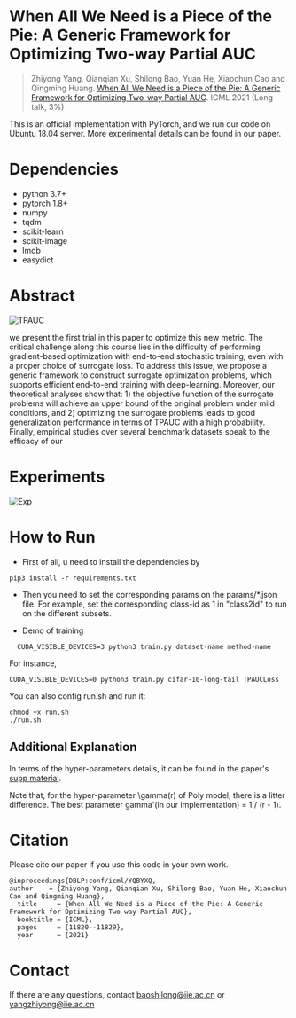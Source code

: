 # When All We Need is a Piece of the Pie: A Generic Framework for Optimizing Two-way Partial AUC
>  Zhiyong Yang, Qianqian Xu, Shilong Bao, Yuan He, Xiaochun Cao and Qingming Huang. [When All We Need is a Piece of the Pie: A Generic Framework for Optimizing Two-way Partial AUC](https://github.com/statusrank/A-Generic-Framework-for-Optimizing-Two-way-Partial-AUC/blob/main/TPAUC.pdf). ICML 2021 (Long talk, 3\%)

This is an official implementation with PyTorch, and we run our code on Ubuntu 18.04 server. More experimental details can be found in our paper.

# Dependencies
- python 3.7+
- pytorch 1.8+
- numpy
- tqdm
- scikit-learn
- scikit-image
- lmdb
- easydict

# Abstract

![TPAUC](https://github.com/statusrank/A-Generic-Framework-for-Optimizing-Two-way-Partial-AUC/blob/main/img/TPAUC.png)

we present the first trial in this paper to optimize this new metric. The critical challenge along this course lies in the difficulty of performing gradient-based optimization with end-to-end stochastic training, even with a proper choice of surrogate loss. To address this issue, we propose a generic framework to construct surrogate optimization problems, which supports efficient end-to-end training with deep-learning. Moreover, our theoretical analyses show that: 1) the objective function of the surrogate problems will achieve an upper bound of the original problem under mild conditions, and 2) optimizing the surrogate problems leads to good generalization performance in terms of TPAUC with a high probability. Finally, empirical studies over several benchmark datasets speak to the efficacy of our

# Experiments

![Exp](https://github.com/statusrank/A-Generic-Framework-for-Optimizing-Two-way-Partial-AUC/blob/main/img/Exp.png)


# How to Run
- First of all, u need to install the dependencies by 
```
pip3 install -r requirements.txt
```
- Then you need to set the corresponding params on the params/*.json file. 
For example, set the corresponding class-id as 1 in "class2id" to run on the different subsets.

- Demo of training
```
  CUDA_VISIBLE_DEVICES=3 python3 train.py dataset-name method-name
```
For instance, 
```
CUDA_VISIBLE_DEVICES=0 python3 train.py cifar-10-long-tail TPAUCLoss
```

You can also config run.sh and run it:

```
chmod +x run.sh
./run.sh
```
## Additional Explanation
In terms of the hyper-parameters details, it can be found in the paper's [supp material](https://github.com/statusrank/A-Generic-Framework-for-Optimizing-Two-way-Partial-AUC/blob/main/TPAUC.pdf).

Note that, for the hyper-parameter \gamma(r) of Poly model, there is a litter difference. The best parameter gamma'(in our implementation) = 1 / (r - 1). 

# Citation
Please cite our paper if you use this code in your own work.

```
@inproceedings{DBLP:conf/icml/YQBYXQ, 
author    = {Zhiyong Yang, Qianqian Xu, Shilong Bao, Yuan He, Xiaochun Cao and Qingming Huang},
  title     = {When All We Need is a Piece of the Pie: A Generic Framework for Optimizing Two-way Partial AUC},
  booktitle = {ICML},
  pages     = {11820--11829},
  year      = {2021}

```

# Contact

If there are any questions, contact baoshilong@iie.ac.cn or yangzhiyong@iie.ac.cn
